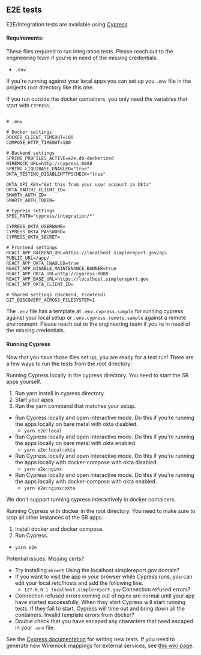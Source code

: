 ## E2E tests

E2E/Integration tests are available using [Cypress](https://www.cypress.io/).

#### Requirements:

These files required to run integration tests. Please reach out to the engineering team if you're in need of the missing credentials.
- `.env`

If you're running against your local apps you can set up you `.env` file in the projects root directory like this one.

If you run outside the docker containers, you only need the variables that start with `CYPRESS_`.

```

# .env

# Docker settings
DOCKER_CLIENT_TIMEOUT=180
COMPOSE_HTTP_TIMEOUT=180

# Backend settings
SPRING_PROFILES_ACTIVE=e2e,db-dockerized
WIREMOCK_URL=http://cypress:8088
SPRING_LIQUIBASE_ENABLED="true"
OKTA_TESTING_DISABLEHTTPSCHECK="true"

OKTA_API_KEY="Get this from your user account in Okta"
OKTA_OAUTH2_CLIENT_ID=
SMARTY_AUTH_ID=
SMARTY_AUTH_TOKEN=

# Cypress settings
SPEC_PATH="cypress/integration/*"

CYPRESS_OKTA_USERNAME=
CYPRESS_OKTA_PASSWORD=
CYPRESS_OKTA_SECRET=

# Frontend settings
REACT_APP_BACKEND_URL=https://localhost.simplereport.gov/api
PUBLIC_URL=/app/
REACT_APP_OKTA_ENABLED=true
REACT_APP_DISABLE_MAINTENANCE_BANNER=true
REACT_APP_OKTA_URL=http://cypress:8088
REACT_APP_BASE_URL=https://localhost.simplereport.gov
REACT_APP_OKTA_CLIENT_ID=

# Shared settings (Backend, Frontend)
GIT_DISCOVERY_ACROSS_FILESYSTEM=1
```

The `.env` file has a template at `.env.cypress.sample` for running cypress against your local setup or `.env.cypress.remote.sample` against a remote environment. Please reach out to the engineering team if you're in need of the missing credentials.

#### Running Cypress
Now that you have those files set up, you are ready for a test run! There are a few ways to run the tests from the root directory:

Running Cypress locally in the cypress directory. You need to start the SR apps yourself.
1. Run yarn install in cypress directory.
1. Start your apps
1. Run the yarn command that matches your setup.
- Run Cypress locally and open interactive mode. Do this if you're running the apps locally on bare metal with okta disabled.
  - `yarn e2e:local`
- Run Cypress locally and open interactive mode. Do this if you're running the apps locally on bare metal with okta enabled.
  - `yarn e2e:local:okta`
- Run Cypress locally and open interactive mode. Do this if you're running the apps locally with docker-compose with okta disabled.
  - `yarn e2e:nginx`
- Run Cypress locally and open interactive mode. Do this if you're running the apps locally with docker-compose with okta enabled.
  - `yarn e2e:nginx:okta`

We don't support running cypress interactively in docker containers.

Running Cypress with docker in the root directory. You need to make sure to stop all other instances of the SR apps.
1. Install docker and docker compose.
1. Run Cypress.
  - `yarn e2e`


Potential issues:
Missing certs? 
  - Try installing `mkcert`
Using the localhost.simplereport.gov domain? 
  - If you want to visit the app in your browser while Cypress runs, you can edit your local /etc/hosts and add the following line.
    - `127.0.0.1 localhost.simplereport.gov`
Connection refused errors?
  - Connection refused errors coming out of nginx are normal until your app have started successfully. When they start Cypress will start running tests. If they fail to start, Cypress will time out and bring down all the containers.
Invalid template errors from docker?
  - Double check that you have escaped any characters that need escaped in your `.env` file.

See the [Cypress documentation](https://docs.cypress.io/api/table-of-contents) for writing new tests. If you need to generate new Wiremock mappings for external services, see [this wiki page](https://github.com/CDCgov/prime-simplereport/wiki/WireMock).
